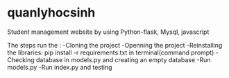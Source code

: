 # quanlyhocsinh
Student management website by using Python-flask, Mysql, javascript

The steps run the :
-Cloning the project
-Openning the project
-Reinstalling the libraries: pip install -r requirements.txt in terminal(command prompt)
-Checking database in models.py and creating an empty database
-Run models.py
-Run index.py and testing
